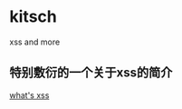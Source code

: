 # kitsch
xss and more

## 特别敷衍的一个关于xss的简介
<a href="https://github.com/venicebish603/kitsch/blob/main/xss.md">what's xss</a>
